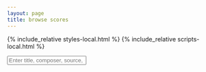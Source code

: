 ```yaml
---
layout: page
title: browse scores
---
```


{% include_relative styles-local.html %}
{% include_relative scripts-local.html %}

<input type="text" id="input" onkeyup="UserSearch()" placeholder="Enter title, composer, source, or date">

<div id="search-interface"></div>

<div id="list"></div>
